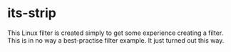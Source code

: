 # its-strip
This Linux filter is created simply to get some experience creating a filter. This is in
no way a best-practise filter example. It just turned out this way.
